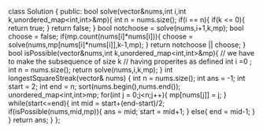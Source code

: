 class Solution {
public:
bool solve(vector<int>&nums,int i,int k,unordered_map<int,int>&mp){
int n = nums.size();
if(i == n){
if(k <= 0){
return true;
}
return false;
}
bool notchoose = solve(nums,i+1,k,mp);
bool choose = false;
if(mp.count(nums[i]*nums[i])){
choose = solve(nums,mp[nums[i]*nums[i]],k-1,mp);
}
return notchoose || choose;
}
bool isPossible(vector<int>&nums,int k,unordered_map<int,int>&mp){
// we have to make the subsequence of size k
// having properites as defined
int i =0 ;
int n = nums.size();
return solve(nums,i,k,mp);
}
int longestSquareStreak(vector<int>& nums) {
int n = nums.size();
int ans = -1;
int start = 2;
int end = n;
sort(nums.begin(),nums.end());
unordered_map<int,int>mp;
for(int j = 0;j<n;j++){
mp[nums[j]] = j;
}
while(start<=end){
int mid = start+(end-start)/2;
if(isPossible(nums,mid,mp)){
ans = mid;
start = mid+1;
}
else{
end = mid-1;
}
}
return ans;
}
};
